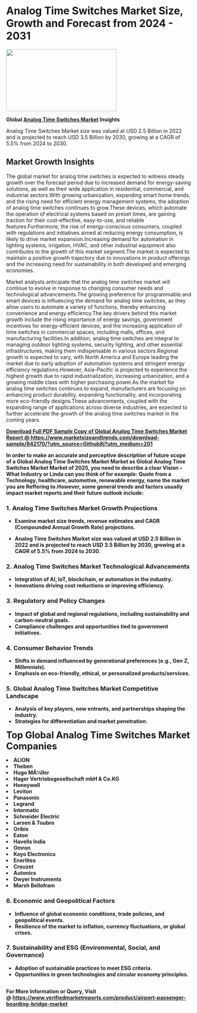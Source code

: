 <H1>Analog Time Switches Market Size, Growth and Forecast from 2024 - 2031</H1><img class="aligncenter size-medium wp-image-584254" src="https://thirdeyenews.in/wp-content/uploads/2024/09/Global-Market-Research-300x168.jpeg" alt="" width="300" height="168" /><p><strong>Global&nbsp;<a href="https://www.marketsizeandtrends.com/download-sample/842170/?utm_source=Github8j?utm_medium=201">Analog Time Switches Market</a> Insights</strong></p><p>Analog Time Switches Market size was valued at USD 2.5 Billion in 2022 and is projected to reach USD 3.5 Billion by 2030, growing at a CAGR of 5.5% from 2024 to 2030.</p><p><h2>Market Growth Insights</h2> <p>The global market for analog time switches is expected to witness steady growth over the forecast period due to increased demand for energy-saving solutions, as well as their wide application in residential, commercial, and industrial sectors.With growing urbanization, expanding smart home trends, and the rising need for efficient energy management systems, the adoption of analog time switches continues to grow.These devices, which automate the operation of electrical systems based on preset times, are gaining traction for their cost-effective, easy-to-use, and reliable features.Furthermore, the rise of energy-conscious consumers, coupled with regulations and initiatives aimed at reducing energy consumption, is likely to drive market expansion.Increasing demand for automation in lighting systems, irrigation, HVAC, and other industrial equipment also contributes to the growth of this market segment.The market is expected to maintain a positive growth trajectory due to innovations in product offerings and the increasing need for sustainability in both developed and emerging economies.</p> <p><strong><a href="#"></a></strong></p> <p>Market analysts anticipate that the analog time switches market will continue to evolve in response to changing consumer needs and technological advancements.The growing preference for programmable and smart devices is influencing the demand for analog time switches, as they allow users to automate a variety of functions, thereby enhancing convenience and energy efficiency.The key drivers behind this market growth include the rising importance of energy savings, government incentives for energy-efficient devices, and the increasing application of time switches in commercial spaces, including malls, offices, and manufacturing facilities.In addition, analog time switches are integral to managing outdoor lighting systems, security lighting, and other essential infrastructures, making them indispensable in various sectors.Regional growth is expected to vary, with North America and Europe leading the market due to early adoption of automation systems and stringent energy efficiency regulations.However, Asia-Pacific is projected to experience the highest growth due to rapid industrialization, increasing urbanization, and a growing middle class with higher purchasing power.As the market for analog time switches continues to expand, manufacturers are focusing on enhancing product durability, expanding functionality, and incorporating more eco-friendly designs.These advancements, coupled with the expanding range of applications across diverse industries, are expected to further accelerate the growth of the analog time switches market in the coming years.</p> <p><strong><a href="#"></p><p><span class=""><strong>Download Full PDF Sample Copy of Global Analog Time Switches Market Report</strong> @ <a href="https://www.marketsizeandtrends.com/download-sample/842170/?utm_source=Github8j?utm_medium=201" target="_blank">https://www.marketsizeandtrends.com/download-sample/842170/?utm_source=Github8j?utm_medium=201</a></span></p><p>In order to make an accurate and perceptive description of future scope of a Global&nbsp;Analog Time Switches Market Market as Global&nbsp;Analog Time Switches Market Market of 2025, you need to describe a clear Vision &ndash; What Industry or Linda can you think of for example: Quote from a Technology, healthcare, automotive, renewable energy, name the market you are Reffering to.However, some general trends and factors usually impact market reports and their future outlook include:</p><h3>1.&nbsp;<strong>Analog Time Switches Market Growth Projections</strong></h3><ul><li>Examine market size trends, revenue estimates and CAGR (Compounded Annual Growth Rate) projections.</li><li><p>Analog Time Switches Market size was valued at USD 2.5 Billion in 2022 and is projected to reach USD 3.5 Billion by 2030, growing at a CAGR of 5.5% from 2024 to 2030.</p></li></ul><h3>2.&nbsp;<strong>Analog Time Switches Market Technological Advancements</strong></h3><ul><li>Integration of AI, IoT, blockchain, or automation in the industry.</li><li>Innovations driving cost reductions or improving efficiency.</li></ul><h3>3.&nbsp;<strong>Regulatory and Policy Changes</strong></h3><ul><li>Impact of global and regional regulations, including sustainability and carbon-neutral goals.</li><li>Compliance challenges and opportunities tied to government initiatives.</li></ul><h3>4.&nbsp;<strong>Consumer Behavior Trends</strong></h3><ul><li>Shifts in demand influenced by generational preferences (e.g., Gen Z, Millennials).</li><li>Emphasis on eco-friendly, ethical, or personalized products/services.</li></ul><h3>5.&nbsp;<strong>Global Analog Time Switches Market Competitive Landscape</strong></h3><ul><li>Analysis of key players, new entrants, and partnerships shaping the industry.</li><li>Strategies for differentiation and market penetration.</li></ul><p data-pm-slice="1 1 []"><span style="color: inherit; font-family: inherit; font-size: 25px;">Top Global Analog Time Switches Market Companies</span></p><div class="" data-test-id=""><p><li>ALION</li><li> Theben</li><li> Hugo MÃ¼ller</li><li> Hager Vertriebsgesellschaft mbH & Co.KG</li><li> Honeywell</li><li> Leviton</li><li> Panasonic</li><li> Legrand</li><li> Intermatic</li><li> Schneider Electric</li><li> Larsen & Toubro</li><li> Oribis</li><li> Eaton</li><li> Havells India</li><li> Omron</li><li> Koyo Electronics</li><li> Enerlites</li><li> Crouzet</li><li> Autonics</li><li> Dwyer Instruments</li><li> Marsh Bellofram</li></p></div><h3>6.&nbsp;<strong>Economic and Geopolitical Factors</strong></h3><ul><li>Influence of global economic conditions, trade policies, and geopolitical events.</li><li>Resilience of the market to inflation, currency fluctuations, or global crises.</li></ul><h3>7.&nbsp;<strong>Sustainability and ESG (Environmental, Social, and Governance)</strong></h3><ul><li>Adoption of sustainable practices to meet ESG criteria.</li><li>Opportunities in green technologies and circular economy principles.</li></ul><h2><strong style="font-size: 14px;">For More Information or Query, Visit @&nbsp;</strong><a style="background-color: #ffffff; font-size: 14px;" href="https://www.marketsizeandtrends.com/report/analog-time-switches-market/" target="_blank">https://www.verifiedmarketreports.com/product/airport-passenger-boarding-bridge-market</a></h2>